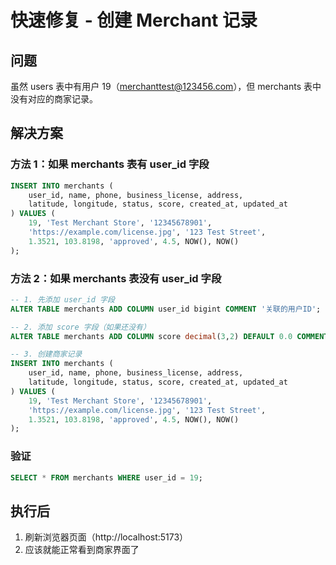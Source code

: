 # 快速修复 - 创建 Merchant 记录

## 问题
虽然 users 表中有用户 19（merchanttest@123456.com），但 merchants 表中没有对应的商家记录。

## 解决方案

### 方法 1：如果 merchants 表有 user_id 字段

```sql
INSERT INTO merchants (
    user_id, name, phone, business_license, address,
    latitude, longitude, status, score, created_at, updated_at
) VALUES (
    19, 'Test Merchant Store', '12345678901',
    'https://example.com/license.jpg', '123 Test Street',
    1.3521, 103.8198, 'approved', 4.5, NOW(), NOW()
);
```

### 方法 2：如果 merchants 表没有 user_id 字段

```sql
-- 1. 先添加 user_id 字段
ALTER TABLE merchants ADD COLUMN user_id bigint COMMENT '关联的用户ID';

-- 2. 添加 score 字段（如果还没有）
ALTER TABLE merchants ADD COLUMN score decimal(3,2) DEFAULT 0.0 COMMENT '商家评分';

-- 3. 创建商家记录
INSERT INTO merchants (
    user_id, name, phone, business_license, address,
    latitude, longitude, status, score, created_at, updated_at
) VALUES (
    19, 'Test Merchant Store', '12345678901',
    'https://example.com/license.jpg', '123 Test Street',
    1.3521, 103.8198, 'approved', 4.5, NOW(), NOW()
);
```

### 验证
```sql
SELECT * FROM merchants WHERE user_id = 19;
```

## 执行后
1. 刷新浏览器页面（http://localhost:5173）
2. 应该就能正常看到商家界面了


